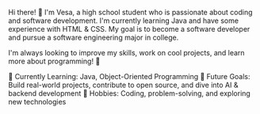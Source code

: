 Hi there! 👋
I'm Vesa, a high school student who is passionate about coding and software development. I'm currently learning Java and have some experience with HTML & CSS. My goal is to become a software developer and pursue a software engineering major in college.

I'm always looking to improve my skills, work on cool projects, and learn more about programming! 🚀

📌 Currently Learning: Java, Object-Oriented Programming
📌 Future Goals: Build real-world projects, contribute to open source, and dive into AI & backend development
📌 Hobbies: Coding, problem-solving, and exploring new technologies
